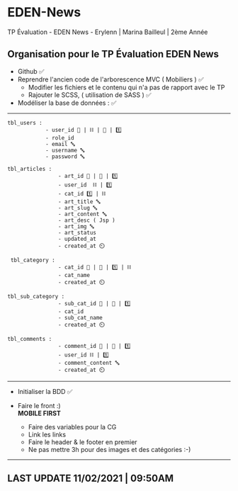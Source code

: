 # EDEN-News
TP Évaluation - EDEN News - Erylenn | Marina Bailleul | 2ème Année

## Organisation pour le TP Évaluation EDEN News

- Github ✅
- Reprendre l'ancien code de l'arborescence MVC ( Mobiliers ) ✅
    - Modifier les fichiers et le contenu qui n'a pas de rapport avec le TP
    - Rajouter le SCSS, ( utilisation de SASS ) ✅
- Modéliser la base de données : ✅
____________________________________________________________________________________________________________

    tbl_users : 
                - user_id 🔑 | ⛓ | 🔧 | 1️⃣
                - role_id
                - email 🔤
                - username 🔤
                - password 🔤 

    tbl_articles :
                    - art_id 🔑 | 🔧 | 1️⃣
                    - user_id  ⛓ | 1️⃣ 
                    - cat_id 1️⃣ | ⛓
                    - art_title 🔤
                    - art_slug 🔤
                    - art_content 🔤
                    - art_desc ( Jsp )
                    - art_img 🔤
                    - art_status
                    - updated_at
                    - created_at ⏲️
    
     tbl_category :
                    - cat_id 🔑 | 🔧 | 1️⃣ | ⛓
                    - cat_name
                    - created_at ⏲️

    tbl_sub_category :
                    - sub_cat_id 🔑 | 🔧 | 1️⃣
                    - cat_id
                    - sub_cat_name
                    - created_at ⏲️

    tbl_comments :
                    - comment_id 🔑 | 🔧 | 1️⃣
                    - user_id ⛓ | 1️⃣
                    - comment_content 🔤
                    - created_at ⏲️
            
____________________________________________________________________________________________________________
                                                                                                            
- Initialiser la BDD ✅                                                                                       
- Faire le front :)                                                                                         
        __MOBILE FIRST__                                                                                    
                                                                                                            
    - Faire des variables pour la CG                                                                        
    - Link les links                                                                                        
    - Faire le header & le footer en premier                                                                
    - Ne pas mettre 3h pour des images et des catégories :-)                                                
                                                                                                            
____________________________________________________________________________________________________________

## LAST UPDATE 11/02/2021 | 09:50AM
